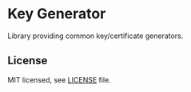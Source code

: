 # Key Generator
Library providing common key/certificate generators.

## License

MIT licensed, see [LICENSE](./LICENSE) file.
